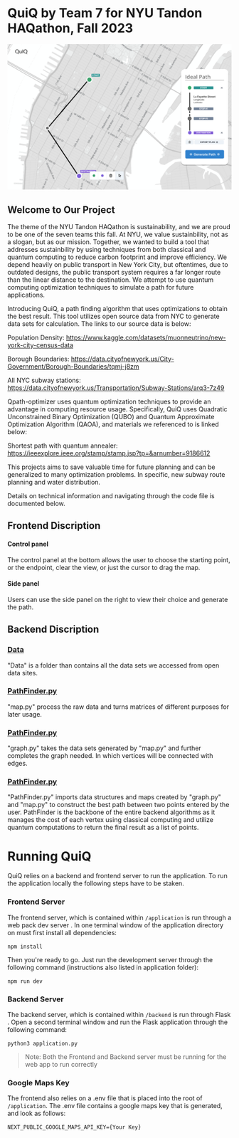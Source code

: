 # QuiQ by Team 7 for NYU Tandon HAQathon, Fall 2023
![Qpath_optimizer](https://github.com/grid-rider/Qpath_optimizer/blob/dev/media/Deign_Image.png)


## Welcome to Our Project
The theme of the NYU Tandon HAQathon is sustainability, and we are proud to be one of the seven teams this fall. At NYU, we value sustainbility, not as a slogan, but as our mission. Together, we wanted to build a tool that addresses sustainbility by using techniques from both classical and quantum computing to reduce carbon footprint and improve efficiency. We depend heavily on public transport in New York City, but oftentimes, due to outdated designs, the public transport system requires a far longer route than the linear distance to the destination. We attempt to use quantum computing optimization techniques to simulate a path for future applications.


Introducing QuiQ, a path finding algorithm that uses optimizations to obtain the best result.
This tool utilizes open source data from NYC to generate data sets for calculation.
The links to our source data is below:

Population Density: https://www.kaggle.com/datasets/muonneutrino/new-york-city-census-data

Borough Boundaries: https://data.cityofnewyork.us/City-Government/Borough-Boundaries/tqmj-j8zm

All NYC subway stations: https://data.cityofnewyork.us/Transportation/Subway-Stations/arq3-7z49

Qpath-optimizer uses quantum optimization techniques to provide an advantage in computing resource usage. Specifically, QuiQ uses Quadratic Unconstrained Binary Optimization (QUBO) and Quantum Approximate Optimization Algorithm (QAOA), and materials we referenced to is linked below:

Shortest path with quantum annealer: https://ieeexplore.ieee.org/stamp/stamp.jsp?tp=&arnumber=9186612

This projects aims to save valuable time for future planning and can be generalized to many optimization problems. In specific, new subway route planning and water distribution.

Details on technical information and navigating through the code file is documented below.

## Frontend Discription
#### Control panel
The control panel at the bottom allows the user to choose the starting point, or the endpoint, clear the view, or just the cursor to drag the map.

#### Side panel
Users can use the side panel on the right to view their choice and generate the path.

## Backend Discription
### [Data](https://github.com/grid-rider/Qpath_optimizer/tree/dev/backend/data)
"Data" is a folder than contains all the data sets we accessed from open data sites.

### [PathFinder.py](https://github.com/grid-rider/Qpath_optimizer/blob/dev/backend/map.py)
"map.py" process the raw data and turns matrices of different purposes for later usage.

### [PathFinder.py](https://github.com/grid-rider/Qpath_optimizer/blob/dev/backend/graph.py)
"graph.py" takes the data sets generated by "map.py" and further completes the graph needed. In which vertices will be connected with edges.

### [PathFinder.py](https://github.com/grid-rider/Qpath_optimizer/blob/dev/backend/PathFinder.py)
"PathFinder.py" imports data structures and maps created by "graph.py" and "map.py" to construct the best path between two points entered by the user. PathFinder is the backbone of the entire backend algorithms as it manages the cost of each vertex using classical computing and utilize quantum computations to return the final result as a list of points.

# Running QuiQ

QuiQ relies on a backend and frontend server to run the application. To run the application locally the following steps have to be staken. 

### Frontend Server
The frontend server, which is contained within `/application` is run through a web pack dev server . In one terminal window of the application directory on must first install all dependencies:

    npm install

Then you're ready to go. Just run the development server through the following command (instructions also listed in application folder):

    npm run dev
### Backend  Server
The backend server, which is contained within `/backend` is run through Flask . Open a second terminal window and run the Flask application through the following command:

    python3 application.py

> Note: Both the Frontend and Backend server must be running for the web app to run correctly

### Google Maps Key
The frontend also relies on a .env file that is placed into the root of `/application`. The .env file contains a google maps key that is generated, and look as follows:

    NEXT_PUBLIC_GOOGLE_MAPS_API_KEY={Your Key}

